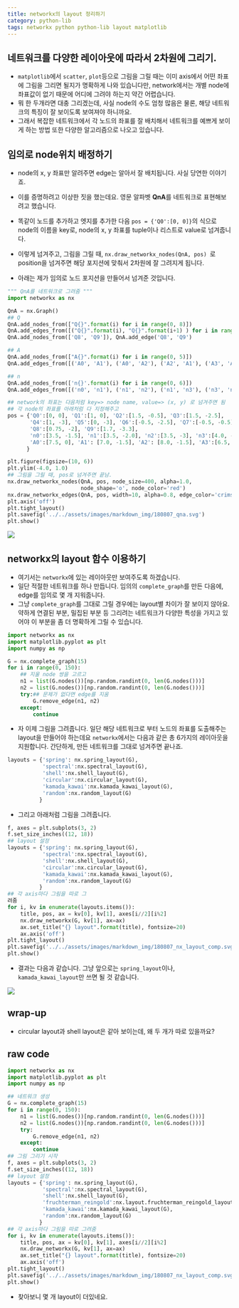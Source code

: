 ```yaml
---
title: networkx의 layout 정리하기 
category: python-lib
tags: networkx python python-lib layout matplotlib
---
```


## 네트워크를 다양한 레이아웃에 따라서 2차원에 그리기.

- `matplotlib`에서 `scatter`, `plot`등으로 그림을 그릴 때는 이미 axis에서 어떤 좌표에 그림을 그리면 될지가 명확하게 나와 있습니다만, network에서는 개별 node에 좌표값이 없기 때문에 어디에 그려야 하는지 약간 어렵습니다. 
- 뭐 한 두개라면 대충 그리겠는데, 사실 node의 수도 엄청 많음은 물론, 해당 네트워크의 특징이 잘 보이도록 보여져야 하니까요. 
- 그래서 복잡한 네트워크에서 각 노드의 좌표를 잘 배치해서 네트워크를 예쁘게 보이게 하는 방법 또한 다양한 알고리즘으로 나오고 있습니다. 

## 임의로 node위치 배정하기 

- node의 x, y 좌표만 알려주면 edge는 알아서 잘 배치됩니다. 사실 당연한 이야기죠. 
- 이를 증명하려고 이상한 짓을 했는데요. 영문 알파벳 **QnA**를 네트워크로 표현해보려고 했습니다. 
- 똑같이 노드를 추가하고 엣지를 추가한 다음 `pos = {'Q0':[0, 0]}`의 식으로 node의 이름을 key로, node의 x, y 좌표를 tuple이나 리스트로 value로 넘겨줍니다. 
- 이렇게 넘겨주고, 그림을 그릴 때, `nx.draw_networkx_nodes(QnA, pos) `로 position을 넘겨주면 해당 포지션에 맞춰서 2차원에 잘 그려지게 됩니다. 

- 아래는 제가 임의로 노드 포지션을 만들어서 넘겨준 것입니다. 

```python
""" QnA를 네트워크로 그려줌 """
import networkx as nx

QnA = nx.Graph()
## Q
QnA.add_nodes_from(["Q{}".format(i) for i in range(0, 8)])
QnA.add_edges_from([("Q{}".format(i), "Q{}".format(i+1) ) for i in range(0, 7)]), QnA.add_edge('Q0', 'Q7')
QnA.add_nodes_from(['Q8', 'Q9']), QnA.add_edge('Q8', 'Q9') 

## A
QnA.add_nodes_from(["A{}".format(i) for i in range(0, 5)])
QnA.add_edges_from([('A0', 'A1'), ('A0', 'A2'), ('A2', 'A1'), ('A3', 'A1'), ('A2', 'A4')])

## n
QnA.add_nodes_from(['n{}'.format(i) for i in range(0, 6)])
QnA.add_edges_from([('n0', 'n1'), ('n1', 'n2'), ('n1', 'n3'), ('n3', 'n4'), ('n4', 'n5')])

## network의 좌표는 다음처럼 key=> node name, value=> (x, y) 로 넘겨주면 됨 
## 각 node의 좌표를 아래처럼 다 지정해주고 
pos = {'Q0':[0, 0], 'Q1':[1, 0], 'Q2':[1.5, -0.5], 'Q3':[1.5, -2.5], 
       'Q4':[1, -3], 'Q5':[0, -3], 'Q6':[-0.5, -2.5], 'Q7':[-0.5, -0.5],
       'Q8':[0.75, -2], 'Q9':[1.7, -3.3],
       'n0':[3.5, -1.5], 'n1':[3.5, -2.0], 'n2':[3.5, -3], 'n3':[4.0, -1.5], 'n4':[4.5, -2.0], 'n5':[4.5, -3], 
       'A0':[7.5, 0], 'A1': [7.0, -1.5], 'A2': [8.0, -1.5], 'A3':[6.5, -3], 'A4':[8.5, -3], 
      }

plt.figure(figsize=(10, 6))
plt.ylim(-4.0, 1.0)
## 그림을 그릴 때, pos로 넘겨주면 끝남. 
nx.draw_networkx_nodes(QnA, pos, node_size=400, alpha=1.0, 
                       node_shape='o', node_color='red')
nx.draw_networkx_edges(QnA, pos, width=10, alpha=0.8, edge_color='crimson')
plt.axis('off')
plt.tight_layout()
plt.savefig('../../assets/images/markdown_img/180807_qna.svg')
plt.show()
``` 

![](/assets/images/markdown_img/180807_qna.svg)



## networkx의 layout 함수 이용하기 

- 여기서는 `networkx`에 있는 레이아웃만 보여주도록 하겠습니다. 
- 일단 적절한 네트워크를 하나 만듭니다. 임의의 `complete_graph`를 만든 다음에, edge를 임의로 몇 개 지워줍니다. 
- 그냥 `complete_graph`를 그대로 그릴 경우에는 layout별 차이가 잘 보이지 않아요. 약하게 연결된 부분, 밀집된 부분 등 그리려는 네트워크가 다양한 특성을 가지고 있어야 이 부분을 좀 더 명확하게 그릴 수 있습니다. 

```python
import networkx as nx
import matplotlib.pyplot as plt
import numpy as np 

G = nx.complete_graph(15)
for i in range(0, 150):
    ## 지울 node 쌍을 고르고 
    n1 = list(G.nodes())[np.random.randint(0, len(G.nodes()))]
    n2 = list(G.nodes())[np.random.randint(0, len(G.nodes()))]
    try:## 문제가 없다면 edge를 지움 
        G.remove_edge(n1, n2)
    except:
        continue
```

- 자 이제 그림을 그려줍니다. 일단 해당 네트워크로 부터 노드의 좌표를 도출해주는 layout을 만들어야 하는데요 `networkx`에서는 다음과 같은 총 6가지의 레이아웃을 지원합니다. 간단하게, 만든 네트워크를 그대로 넘겨주면 끝나죠. 

```python
layouts = {'spring': nx.spring_layout(G), 
           'spectral':nx.spectral_layout(G), 
           'shell':nx.shell_layout(G), 
           'circular':nx.circular_layout(G),
           'kamada_kawai':nx.kamada_kawai_layout(G), 
           'random':nx.random_layout(G)
          }
```

- 그리고 아래처럼 그림을 그려줍니다. 

```python
f, axes = plt.subplots(3, 2)
f.set_size_inches((12, 18)) 
## layout 설정 
layouts = {'spring': nx.spring_layout(G), 
           'spectral':nx.spectral_layout(G), 
           'shell':nx.shell_layout(G), 
           'circular':nx.circular_layout(G),
           'kamada_kawai':nx.kamada_kawai_layout(G), 
           'random':nx.random_layout(G)
          }
## 각 axis마다 그림을 따로 그
려줌
for i, kv in enumerate(layouts.items()):
    title, pos, ax = kv[0], kv[1], axes[i//2][i%2]
    nx.draw_networkx(G, kv[1], ax=ax)
    ax.set_title("{} layout".format(title), fontsize=20)
    ax.axis('off')
plt.tight_layout()
plt.savefig('../../assets/images/markdown_img/180807_nx_layout_comp.svg')
plt.show()
```

- 결과는 다음과 같습니다. 그냥 앞으로는 `spring_layout`이나, `kamada_kawai_layout`만 쓰면 될 것 같습니다. 

![](/assets/images/markdown_img/180807_nx_layout_comp.svg)


## wrap-up

- circular layout과 shell layout은 같아 보이는데, 왜 두 개가 따로 있을까요? 

## raw code 

```python
import networkx as nx
import matplotlib.pyplot as plt
import numpy as np 

## 네트워크 생성 
G = nx.complete_graph(15)
for i in range(0, 150):
    n1 = list(G.nodes())[np.random.randint(0, len(G.nodes()))]
    n2 = list(G.nodes())[np.random.randint(0, len(G.nodes()))]
    try:
        G.remove_edge(n1, n2)
    except:
        continue
## 그림 그리기 시작 
f, axes = plt.subplots(3, 2)
f.set_size_inches((12, 18)) 
## layout 설정 
layouts = {'spring': nx.spring_layout(G), 
           'spectral':nx.spectral_layout(G), 
           'shell':nx.shell_layout(G), 
           'fruchterman_reingold':nx.layout.fruchterman_reingold_layout(G), 
           'kamada_kawai':nx.kamada_kawai_layout(G), 
           'random':nx.random_layout(G)
          }
## 각 axis마다 그림을 따로 그려줌
for i, kv in enumerate(layouts.items()):
    title, pos, ax = kv[0], kv[1], axes[i//2][i%2]
    nx.draw_networkx(G, kv[1], ax=ax)
    ax.set_title("{} layout".format(title), fontsize=20)
    ax.axis('off')
plt.tight_layout()
plt.savefig('../../assets/images/markdown_img/180807_nx_layout_comp.svg')
plt.show()
```

- 찾아보니 몇 개 layout이 더있네요. 